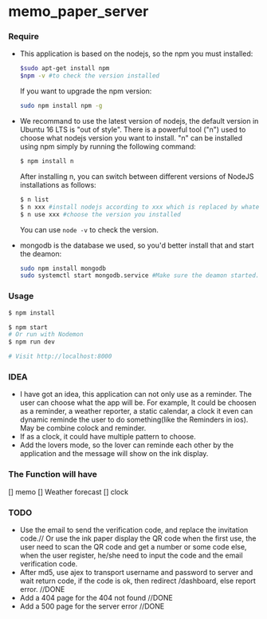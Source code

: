 # memo_paper_server

### Require

- This application is based on the nodejs, so the npm you must installed:
  ```sh
  $sudo apt-get install npm
  $npm -v #to check the version installed 
  ```
  If you want to upgrade the npm version:
  ```sh
  sudo npm install npm -g
  ```

- We recommand to use the latest version of nodejs, the default version in Ubuntu 16 LTS is "out of style". 
  There is a powerful tool ("n") used to choose what nodejs version you want to install. 
  "n" can be installed using npm simply by running the following command:
  ```sh
  $ npm install n
  ```
  After installing n, you can switch between different versions of NodeJS installations as follows:
  ```sh
  $ n list
  $ n xxx #install nodejs according to xxx which is replaced by whatever version list above
  $ n use xxx #choose the version you installed 
  ```
  You can use `node -v` to check the version.

- mongodb is the database we used, so you'd better install that and start the deamon:
  ```sh
  sudo npm install mongodb
  sudo systemctl start mongodb.service #Make sure the deamon started.
  ```

### Usage

```sh
$ npm install
```

```sh
$ npm start
# Or run with Nodemon
$ npm run dev

# Visit http://localhost:8000
```

### IDEA
- I have got an idea, this application can not only use as a reminder. The user can choose what the app will be. For example, It could be choosen as a reminder, a weather reporter, a static calendar, a clock it even can dynamic reminde the user to do something(like the Reminders in ios). May be combine colock and reminder.
- If as a clock, it could have multiple pattern to choose.
- Add the lovers mode, so the lover can reminde each other by the application and the message will show on the ink display.

### The Function will have
[] memo
[] Weather forecast
[] clock


### TODO

- Use the email to send the verification code, and replace the invitation code.// Or use the ink paper display the QR code when the first use, the user need to scan the QR code and get a number or some code else, when the user register, he/she need to input the code and the email verification code.
- After md5, use ajex to transport username and password to server and wait return code, if the code is ok, then redirect /dashboard, else report error. //DONE
- Add a 404 page for the 404 not found //DONE
- Add a 500 page for the server error //DONE
